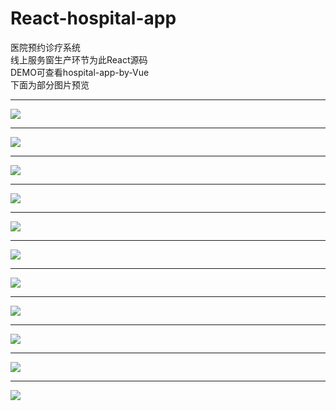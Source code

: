 # React-hospital-app
医院预约诊疗系统<br>
线上服务窗生产环节为此React源码<br>
DEMO可查看hospital-app-by-Vue<br>
下面为部分图片预览
***
![](https://github.com/yukilzw/myapp/blob/master/me/javascript/img/hosappPic/%E4%BD%8F%E9%99%A2%E6%B8%85%E5%8D%95%E6%9F%A5%E8%AF%A2.png)
***
![](https://github.com/yukilzw/myapp/blob/master/me/javascript/img/hosappPic/%E9%80%89%E6%8B%A9%E7%A7%91%E5%AE%A4.png)<br>
***
![](https://github.com/yukilzw/myapp/blob/master/me/javascript/img/hosappPic/%E9%A2%84%E7%BA%A6%E6%8C%82%E5%8F%B7.png)<br>
***
![](https://github.com/yukilzw/myapp/blob/master/me/javascript/img/hosappPic/%E9%97%A8%E8%AF%8A%E7%BC%B4%E8%B4%B9.png)<br>
***
![](https://github.com/yukilzw/myapp/blob/master/me/javascript/img/hosappPic/%E7%A1%AE%E8%AE%A4%E6%82%A3%E8%80%85%E4%BF%A1%E6%81%AF.png)<br>
***
![](https://github.com/yukilzw/myapp/blob/master/me/javascript/img/hosappPic/%E4%BD%8F%E9%99%A2%E7%BC%B4%E8%B4%B9%E6%9F%A5%E8%AF%A2.png)<br>
***
![](https://github.com/yukilzw/myapp/blob/master/me/javascript/img/hosappPic/%E6%9F%A5%E8%AF%A2%E6%8A%A5%E5%91%8A.png)<br>
***
![](https://github.com/yukilzw/myapp/blob/master/me/javascript/img/hosappPic/%E4%BD%8F%E9%99%A2%E9%A2%84%E4%BA%A4%E8%B4%B9.png)<br>
***
![](https://github.com/yukilzw/myapp/blob/master/me/javascript/img/hosappPic/%E6%B7%BB%E5%8A%A0%E5%B0%B1%E8%AF%8A%E4%BA%BA.png)<br>
***
![](https://github.com/yukilzw/myapp/blob/master/me/javascript/img/hosappPic/%E9%80%89%E6%97%A5%E6%9C%9F%E6%9F%A5%E4%BD%8F%E9%99%A2%E6%B8%85%E5%8D%95.png)<br>
***
![](https://github.com/yukilzw/myapp/blob/master/me/javascript/img/hosappPic/%E6%9F%A5%E8%AF%A2%E8%AF%8A%E7%96%97%E8%8D%AF%E5%93%81.png)
